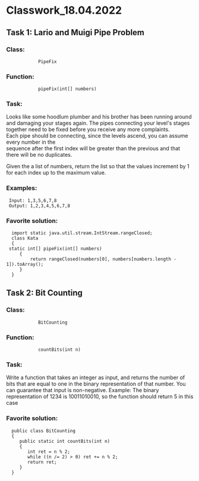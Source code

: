 # Classwork_18.04.2022
 
## Task 1: Lario and Muigi Pipe Problem 
 
### Class:  
                PipeFix 
### Function:    
                pipeFix(int[] numbers) 
 
### Task: 
 
Looks like some hoodlum plumber and his brother has been running around and damaging your stages again. 
The pipes connecting your level's stages together need to be fixed before you receive any more complaints.  
Each pipe should be connecting, since the levels ascend, you can assume every number in the  
sequence after the first index will be greater than the previous and that there will be no duplicates. 
 
Given the a list of numbers, return the list so that the values increment by 1 for each index up to the maximum value. 
 
### Examples: 
 
     Input: 1,3,5,6,7,8 
     Output: 1,2,3,4,5,6,7,8 
 
 
### Favorite solution: 
 
 
      import static java.util.stream.IntStream.rangeClosed; 
      class Kata  
      { 
     static int[] pipeFix(int[] numbers)  
         { 
             return rangeClosed(numbers[0], numbers[numbers.length - 1]).toArray(); 
         } 
      }
      

 
## Task 2: Bit Counting 
 
### Class:  
                BitCounting
### Function:    
                countBits(int n)
 
### Task: 
 
Write a function that takes an integer as input, and returns the number of bits that are equal to one in the binary representation of that number. 
You can guarantee that input is non-negative.
Example: The binary representation of 1234 is 10011010010, so the function should return 5 in this case
 
### Favorite solution: 
 
 
      public class BitCounting 
      {
         public static int countBits(int n)
         {
            int ret = n % 2;
            while ((n /= 2) > 0) ret += n % 2;
            return ret;
         }
      }
